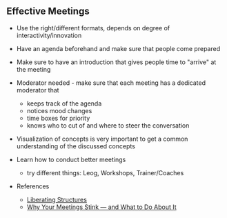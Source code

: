 ## Effective Meetings

* Use the right/different formats, depends on degree of interactivity/innovation

* Have an agenda beforehand and make sure that people come prepared

* Make sure to have an introduction that gives people time to "arrive" at the meeting

* Moderator needed - make sure that each meeting has a dedicated moderator that 
  * keeps track of the agenda
  * notices mood changes
  * time boxes for priority
  * knows who to cut of and where to steer the conversation

* Visualization of concepts is very important to get a common understanding of the discussed concepts

* Learn how to conduct better meetings
  * try different things: Leog, Workshops, Trainer/Coaches
  
* References
  * [Liberating Structures](https://www.liberatingstructures.de/)
  * [Why Your Meetings Stink — and What to Do About It](https://hbr.org/2019/01/why-your-meetings-stink-and-what-to-do-about-it)
